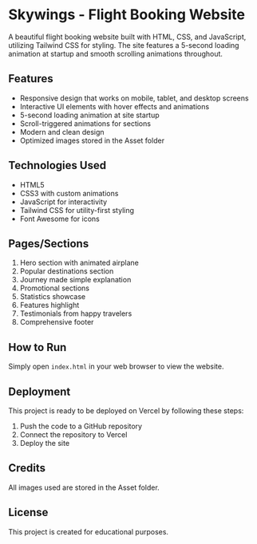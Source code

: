# Skywings - Flight Booking Website

A beautiful flight booking website built with HTML, CSS, and JavaScript, utilizing Tailwind CSS for styling. The site features a 5-second loading animation at startup and smooth scrolling animations throughout.

## Features

- Responsive design that works on mobile, tablet, and desktop screens
- Interactive UI elements with hover effects and animations
- 5-second loading animation at site startup
- Scroll-triggered animations for sections
- Modern and clean design
- Optimized images stored in the Asset folder

## Technologies Used

- HTML5
- CSS3 with custom animations
- JavaScript for interactivity
- Tailwind CSS for utility-first styling
- Font Awesome for icons

## Pages/Sections

1. Hero section with animated airplane
2. Popular destinations section
3. Journey made simple explanation
4. Promotional sections
5. Statistics showcase
6. Features highlight
7. Testimonials from happy travelers
8. Comprehensive footer

## How to Run

Simply open `index.html` in your web browser to view the website.

## Deployment

This project is ready to be deployed on Vercel by following these steps:

1. Push the code to a GitHub repository
2. Connect the repository to Vercel
3. Deploy the site

## Credits

All images used are stored in the Asset folder.

## License

This project is created for educational purposes. 